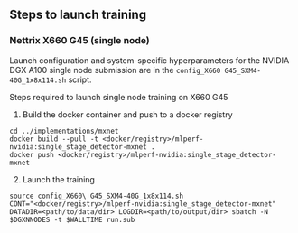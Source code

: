 ## Steps to launch training

### Nettrix X660 G45 (single node)

Launch configuration and system-specific hyperparameters for the NVIDIA DGX A100
single node submission are in the `config_X660 G45_SXM4-40G_1x8x114.sh` script.

Steps required to launch single node training on X660 G45

1. Build the docker container and push to a docker registry

```
cd ../implementations/mxnet
docker build --pull -t <docker/registry>/mlperf-nvidia:single_stage_detector-mxnet .
docker push <docker/registry>/mlperf-nvidia:single_stage_detector-mxnet
```

2. Launch the training

```
source config_X660\ G45_SXM4-40G_1x8x114.sh
CONT="<docker/registry>/mlperf-nvidia:single_stage_detector-mxnet" DATADIR=<path/to/data/dir> LOGDIR=<path/to/output/dir> sbatch -N $DGXNNODES -t $WALLTIME run.sub
```
